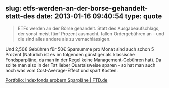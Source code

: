 slug: etfs-werden-an-der-borse-gehandelt-statt-des
date: 2013-01-16 09:40:54
type: quote
---

> ETFs werden an der Börse gehandelt. Statt des Ausgabeaufschlags, der sonst meist fünf Prozent ausmacht, fallen Ordergebühren an - und die sind alles andere als zu vernachlässigen.

Und 2,50€ Gebühren für 50€ Sparsumme pro Monat sind auch schon 5 Prozent (Natürlich ist es im folgenden günstiger als klassische Fondsparpläne, da man in der Regel keine Management-Gebühren hat). Da sollte man also in der Tat lieber Quartalsweise sparen - so hat man auch noch was vom Cost-Average-Effect und spart Kosten.

 [Portfolio: Indexfonds erobern Sparpläne | FTD.de](http://www.ftd.de/finanzen/maerkte/marktberichte/:portfolio-indexfonds-erobern-sparplaene/50083869.html)

